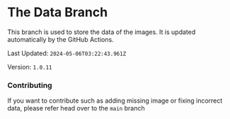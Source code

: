 # The Data Branch
This branch is used to store the data of the images. It is updated automatically by the GitHub Actions.
    
Last Updated: `2024-05-06T03:22:43.961Z`

Version: `1.0.11`

### Contributing

If you want to contribute such as adding missing image or fixing incorrect data, please refer head over to the `main` branch
    